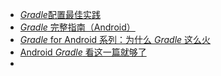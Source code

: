 - [*Gradle*配置最佳实践](https://juejin.im/post/582d606767f3560063320b21)
- [*Gradle* 完整指南（Android）](http://www.jianshu.com/p/9df3c3b6067a)
- [*Gradle* for Android 系列：为什么 *Gradle* 这么火](http://blog.csdn.net/u011240877/article/details/53572264)
- [Android *Gradle* 看这一篇就够了](http://android.walfud.com/android-gradle-看这一篇就够了/)
- 